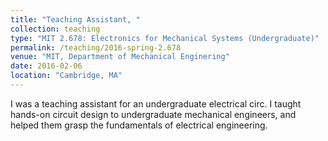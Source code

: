 ```yaml
---
title: "Teaching Assistant, "
collection: teaching
type: "MIT 2.678: Electronics for Mechanical Systems (Undergraduate)"
permalink: /teaching/2016-spring-2.678
venue: "MIT, Department of Mechanical Enginering"
date: 2016-02-06
location: "Cambridge, MA"
---
```


I was a teaching assistant for an undergraduate electrical circ. I taught hands-on circuit design to undergraduate mechanical engineers, and helped them grasp the fundamentals of electrical engineering.
